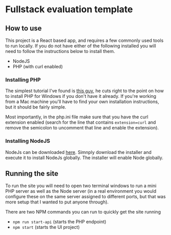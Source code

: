 # Fullstack evaluation template

## How to use
This project is a React based app, and requires a few commonly used tools to run locally.  If you do not have either of the following installed you will need to follow the instructions below to install them.

- NodeJS
- PHP (with curl enabled)

### Installing PHP
The simplest tutorial I've found is [this guy](https://youtu.be/iW0B9NTId2g), he cuts right to the point on how to install PHP for Windows if you don't have it already.  If you're working from a Mac machine you'll have to find your own installation instructions, but it should be fairly simple.

Most importantly, in the php.ini file make sure that you have the curl extension enabled (search for the line that contains `extension=curl` and remove the semicolon to uncomment that line and enable the extension).

### Installing NodeJS
NodeJs can be downloaded [here](https://nodejs.org/en/download/).  Simnply download the installer and execute it to install NodeJs globally.  The installer will enable Node globally.

## Running the site
To run the site you will need to open two terminal windows to run a mini PHP server as well as the Node server (in a real environment you would configure these on the same server assigned to different ports, but that was more setup that I wanted to put anyone through).

There are two NPM commands you can run to quickly get the site running
- `npm run start-api` (starts the PHP endpoint)
- `npm start` (starts the UI project)
